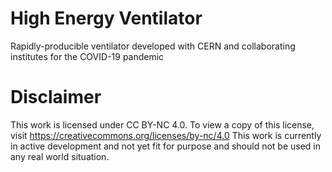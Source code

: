 # High Energy Ventilator
Rapidly-producible ventilator developed with CERN and collaborating institutes for the COVID-19 pandemic

Disclaimer
==========
This work is licensed under CC BY-NC 4.0. To view a copy of this license, visit https://creativecommons.org/licenses/by-nc/4.0
This work is currently in active development and not yet fit for purpose and should not be used in any real world situation.

